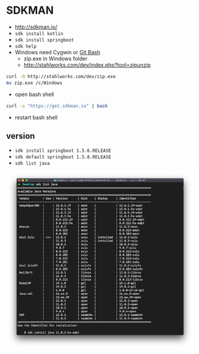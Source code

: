 # SDKMAN
* http://sdkman.io/
* `sdk install kotlin`
* `sdk install springboot`
* `sdk help`
* Windows need Cygwin or [Git Bash](https://git-scm.com)
  * zip.exe in Windows folder
  * http://stahlworks.com/dev/index.php?tool=zipunzip
```sh
curl -O http://stahlworks.com/dev/zip.exe
mv zip.exe /c/Windows
```
* open bash shell
```sh
curl -s "https://get.sdkman.io" | bash
```
* restart bash shell


## version
* `sdk install springboot 1.5.6.RELEASE`
* `sdk default springboot 1.5.8.RELEASE`
* `sdk list java`
<img src="images/sdkman.webp" alt="sdkman" />
